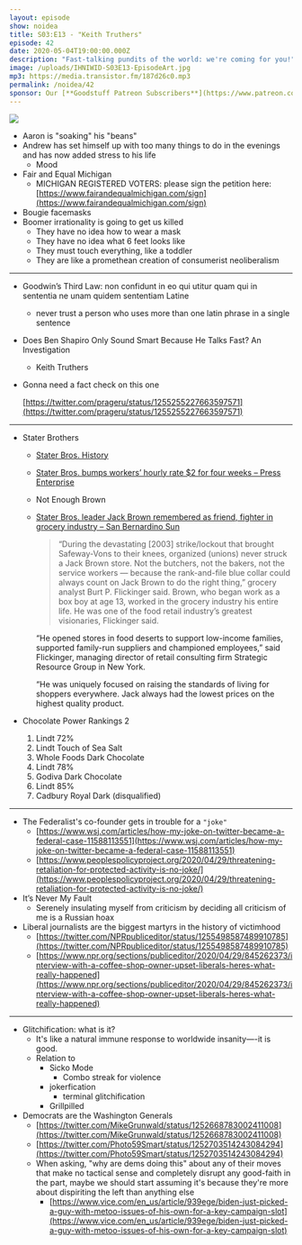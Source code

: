 ```yaml
---
layout: episode
show: noidea
title: S03:E13 - "Keith Truthers"
episode: 42
date: 2020-05-04T19:00:00.000Z
description: "Fast-talking pundits of the world: we're coming for you!"
image: /uploads/IHNIWID-S03E13-EpisodeArt.jpg
mp3: https://media.transistor.fm/187d26c0.mp3
permalink: /noidea/42
sponsor: Our [**Goodstuff Patreon Subscribers**](https://www.patreon.com/goodstuff "Goodstuff on Patreon") and listeners just like you! Support your favorite podcasts directly to get exclusive unedited episodes and more.
---
```


![](/uploads/IHNIWID-S03E13-EpisodeArt.jpg)

- Aaron is "soaking" his "beans"
- Andrew has set himself up with too many things to do in the evenings and has now added stress to his life
    - Mood
- Fair and Equal Michigan
    - MICHIGAN REGISTERED VOTERS: please sign the petition here: [https://www.fairandequalmichigan.com/sign](https://www.fairandequalmichigan.com/sign)
- Bougie facemasks
- Boomer irrationality is going to get us killed
    - They have no idea how to wear a mask
    - They have no idea what 6 feet looks like
    - They must touch everything, like a toddler
    - They are like a promethean creation of consumerist neoliberalism

---

- Goodwin’s Third Law: non confidunt in eo qui utitur quam qui in sententia ne unam quidem sententiam Latine
    - never trust a person who uses more than one latin phrase in a single sentence
- Does Ben Shapiro Only Sound Smart Because He Talks Fast? An Investigation
    - Keith Truthers
- Gonna need a fact check on this one

    [https://twitter.com/prageru/status/1255255227663597571](https://twitter.com/prageru/status/1255255227663597571)

---

- Stater Brothers
    - [Stater Bros. History](https://www.staterbros.com/history)
    - [Stater Bros. bumps workers’ hourly rate $2 for four weeks – Press Enterprise](https://www.pe.com/2020/03/20/stater-bros-bumps-workers-hourly-rate-2-for-four-weeks/)
    - Not Enough Brown
    - [Stater Bros. leader Jack Brown remembered as friend, fighter in grocery industry – San Bernardino Sun](https://www.sbsun.com/2016/11/14/stater-bros-leader-jack-brown-remembered-as-friend-fighter-in-grocery-industry/)

        > “During the devastating [2003] strike/lockout that brought Safeway-Vons to their knees, organized (unions) never struck a Jack Brown store. Not the butchers, not the bakers, not the service workers — because the rank-and-file blue collar could always count on Jack Brown to do the right thing,” grocery analyst Burt P. Flickinger said. Brown, who began work as a box boy at age 13, worked in the grocery industry his entire life. He was one of the food retail industry’s greatest visionaries, Flickinger said.

        “He opened stores in food deserts to support low-income families, supported family-run suppliers and championed employees,” said Flickinger, managing director of retail consulting firm Strategic Resource Group in New York.

        “He was uniquely focused on raising the standards of living for shoppers everywhere. Jack always had the lowest prices on the highest quality product.

- Chocolate Power Rankings 2
    1. Lindt 72%
    2. Lindt Touch of Sea Salt
    3. Whole Foods Dark Chocolate
    4. Lindt 78%
    5. Godiva Dark Chocolate
    6. Lindt 85%
    7. Cadbury Royal Dark (disqualified)

---

- The Federalist's co-founder gets in trouble for a `"joke"`
    - [https://www.wsj.com/articles/how-my-joke-on-twitter-became-a-federal-case-11588113551](https://www.wsj.com/articles/how-my-joke-on-twitter-became-a-federal-case-11588113551)
    - [https://www.peoplespolicyproject.org/2020/04/29/threatening-retaliation-for-protected-activity-is-no-joke/](https://www.peoplespolicyproject.org/2020/04/29/threatening-retaliation-for-protected-activity-is-no-joke/)
- It’s Never My Fault
    - Serenely insulating myself from criticism by deciding all criticism of me is a Russian hoax
- Liberal journalists are the biggest martyrs in the history of victimhood
    - [https://twitter.com/NPRpubliceditor/status/1255498587489910785](https://twitter.com/NPRpubliceditor/status/1255498587489910785)
    - [https://www.npr.org/sections/publiceditor/2020/04/29/845262373/interview-with-a-coffee-shop-owner-upset-liberals-heres-what-really-happened](https://www.npr.org/sections/publiceditor/2020/04/29/845262373/interview-with-a-coffee-shop-owner-upset-liberals-heres-what-really-happened)

---

- Glitchification: what is it?
    - It's like a natural immune response to worldwide insanity—-it is good.
    - Relation to
        - Sicko Mode
            - Combo streak for violence
        - jokerfication
            - terminal glitchification
        - Grillpilled
- Democrats are the Washington Generals
    - [https://twitter.com/MikeGrunwald/status/1252668783002411008](https://twitter.com/MikeGrunwald/status/1252668783002411008)
    - [https://twitter.com/Photo59Smart/status/1252703514243084294](https://twitter.com/Photo59Smart/status/1252703514243084294)
    - When asking, "why are dems doing this" about any of their moves that make no tactical sense and completely disrupt any good-faith in the part, maybe we should start assuming it's because they're more about dispiriting the left than anything else
        - [https://www.vice.com/en_us/article/939ege/biden-just-picked-a-guy-with-metoo-issues-of-his-own-for-a-key-campaign-slot](https://www.vice.com/en_us/article/939ege/biden-just-picked-a-guy-with-metoo-issues-of-his-own-for-a-key-campaign-slot)
